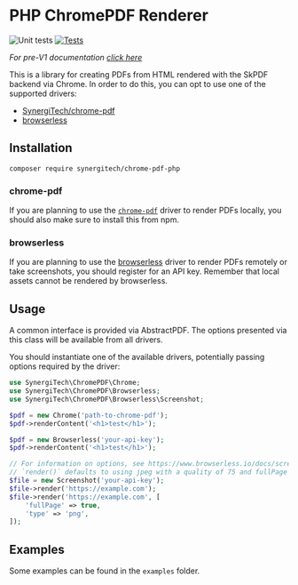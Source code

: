 # PHP ChromePDF Renderer
![Unit tests](https://github.com/SynergiTech/chrome-pdf-php/workflows/Unit%20tests/badge.svg)
[![Tests](https://github.com/SynergiTech/chrome-pdf-php/actions/workflows/main.yml/badge.svg)](https://github.com/SynergiTech/chrome-pdf-php/actions/workflows/main.yml)

_For pre-V1 documentation [click here](https://github.com/SynergiTech/chrome-pdf-php/blob/v0/README.md)_

This is a library for creating PDFs from HTML rendered with the SkPDF backend via Chrome. In order to do this, you can opt to use one of the supported drivers:
* [SynergiTech/chrome-pdf](https://github.com/SynergiTech/chrome-pdf)
* [browserless](https://www.browserless.io/)

## Installation
```
composer require synergitech/chrome-pdf-php
```
### chrome-pdf
If you are planning to use the [`chrome-pdf`](https://github.com/SynergiTech/chrome-pdf) driver to render PDFs locally, you should also make sure to install this from npm.

### browserless
If you are planning to use the [browserless](https://www.browserless.io/) driver to render PDFs remotely or take screenshots, you should register for an API key. Remember that local assets cannot be rendered by browserless.

## Usage
A common interface is provided via AbstractPDF. The options presented via this class will be available from all drivers.

You should instantiate one of the available drivers, potentially passing options required by the driver:
```php
use SynergiTech\ChromePDF\Chrome;
use SynergiTech\ChromePDF\Browserless;
use SynergiTech\ChromePDF\Browserless\Screenshot;

$pdf = new Chrome('path-to-chrome-pdf');
$pdf->renderContent('<h1>test</h1>');

$pdf = new Browserless('your-api-key');
$pdf->renderContent('<h1>test</h1>');

// For information on options, see https://www.browserless.io/docs/screenshot#custom-options.
// `render()` defaults to using jpeg with a quality of 75 and fullPage set to false.
$file = new Screenshot('your-api-key');
$file->render('https://example.com');
$file->render('https://example.com', [
    'fullPage' => true,
    'type' => 'png',
]);
```

## Examples
Some examples can be found in the `examples` folder.
